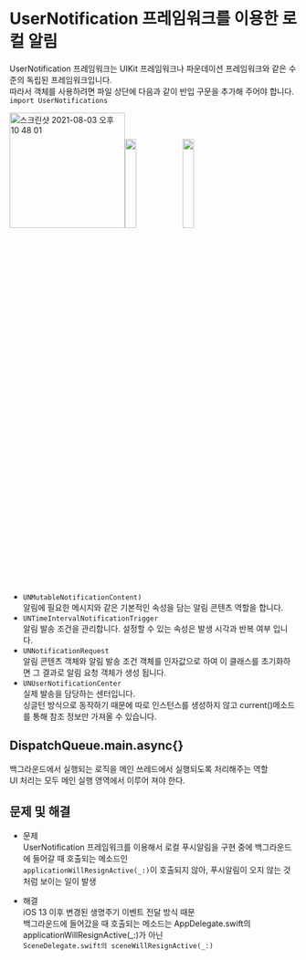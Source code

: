 # UserNotification 프레임워크를 이용한 로컬 알림
UserNotification 프레임워크는 UIKit 프레임워크나 파운데이션 프레임워크와 같은 수준의 독립된 프레임워크입니다.   
따라서 객체를 사용하려면 파일 상단에 다음과 같이 반입 구문을 추가해 주어야 합니다.   
```import UserNotifications```

<img width="202" alt="스크린샷 2021-08-03 오후 10 48 01" src="https://user-images.githubusercontent.com/39071796/128046005-1a62cc7f-45ad-4ba8-8bb4-483de646c354.png"/><img width="20%" src="https://user-images.githubusercontent.com/39071796/128046163-466ecfce-b402-4a80-b831-8d6d7c9e632b.gif"/><img width="20%" src="https://user-images.githubusercontent.com/39071796/128046350-4bdb9af3-4a30-4c2e-bb12-0e71a2c5ea47.gif"/>


* ```UNMutableNotificationContent)```   
알림에 필요한 메시지와 같은 기본적인 속성을 담는 알림 콘텐츠 역할을 합니다.  
* ```UNTimeIntervalNotificationTrigger```   
알림 발송 조건을 관리합니다. 설정할 수 있는 속성은 발생 시각과 반복 여부 입니다.   
* ```UNNotificationRequest```   
알림 콘텐츠 객체와 알림 발송 조건 객체를 인자값으로 하여 이 클래스를 초기화하면 그 결과로 알림 요청 객체가 생성 됩니다.   
* ```UNUserNotificationCenter```   
실제 발송을 담당하는 센터입니다.   
싱글턴 방식으로 동작하기 때문에 따로 인스턴스를 생성하지 않고 current()메소드를 통해 참조 정보만 가져올 수 있습니다.   

## DispatchQueue.main.async{}
백그라운드에서 실행되는 로직을 메인 쓰레드에서 실행되도록 처리해주는 역할   
UI 처리는 모두 메인 실행 영역에서 이루어 져야 한다.


## 문제 및 해결
* 문제   
    UserNotification 프레임워크를 이용해서 로컬 푸시알림을 구현 중에 백그라운드에 들어갈 때 호출되는 메소드인   
    ```applicationWillResignActive(_:)```이 호출되지 않아, 푸시알림이 오지 않는 것 처럼 보이는 일이 발생

* 해결   
    iOS 13 이후 변경된 생명주기 이벤트 전달 방식 때문   
    백그라운드에 들어갔을 때 호출되는 메소드는 AppDelegate.swift의 applicationWillResignActive(_:)가 아닌   
    ```SceneDelegate.swift의 sceneWillResignActive(_:)```
    
    
    
    
